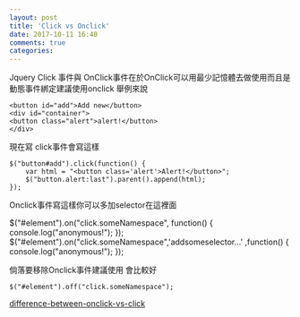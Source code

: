 ```yaml
---
layout: post
title: 'Click vs Onclick'
date: 2017-10-11 16:40
comments: true
categories: 
---
```

Jquery Click 事件與 OnClick事件在於OnClick可以用最少記憶體去做使用而且是動態事件綁定建議使用onclick
舉例來說

	<button id="add">Add new</button>
	<div id="container">
	<button class="alert">alert!</button>
	</div>

現在寫 click事件會寫這樣

	$("button#add").click(function() {
	    var html = "<button class='alert'>Alert!</button>";
	    $("button.alert:last").parent().append(html);
	});

Onclick事件寫這樣你可以多加selector在這裡面
	
  $("#element").on("click.someNamespace", function() { console.log("anonymous!"); });
	$("#element").on("click.someNamespace",'addsomeselector...' ,function() { console.log("anonymous!"); });

倘落要移除Onclick事件建議使用  會比較好

	$("#element").off("click.someNamespace");

[difference-between-onclick-vs-click](https://stackoverflow.com/questions/9122078/difference-between-onclick-vs-click)